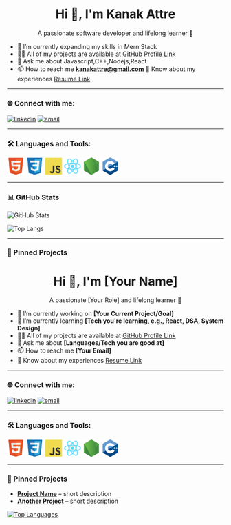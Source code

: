 <h1 align="center">Hi 👋, I'm Kanak Attre</h1>
<p align="center">A passionate software developer and lifelong learner 🚀</p>


- 🌱 I’m currently expanding my skills in Mern Stack
- 👨‍💻 All of my projects are available at [GitHub Profile Link](https://github.com/kanak1109)
- 💬 Ask me about Javascript,C++,Nodejs,React
- 📫 How to reach me **kanakattre@gmail.com**
   📄 Know about my experiences [Resume Link](https://drive.google.com/...)

---

### 🌐 Connect with me:

<p align="left">
<a href="https://linkedin.com/in/yourprofile" target="blank"><img align="center" src="https://cdn.jsdelivr.net/npm/simple-icons@v3/icons/linkedin.svg" alt="linkedin" height="30" width="40" /></a>
<a href="mailto:your.email@example.com"><img align="center" src="https://cdn.jsdelivr.net/npm/simple-icons@v3/icons/gmail.svg" alt="email" height="30" width="40" /></a>
<!-- Add other links like Twitter, Dev.to, Portfolio -->
</p>

---

### 🛠️ Languages and Tools:

<p align="left"> 
  <img src="https://raw.githubusercontent.com/devicons/devicon/master/icons/html5/html5-original.svg" alt="html5" width="40" height="40"/> 
  <img src="https://raw.githubusercontent.com/devicons/devicon/master/icons/css3/css3-original.svg" alt="css3" width="40" height="40"/> 
  <img src="https://raw.githubusercontent.com/devicons/devicon/master/icons/javascript/javascript-original.svg" alt="javascript" width="40" height="40"/>
  <img src="https://raw.githubusercontent.com/devicons/devicon/master/icons/react/react-original.svg" alt="react" width="40" height="40"/>
  <img src="https://raw.githubusercontent.com/devicons/devicon/master/icons/nodejs/nodejs-original.svg" alt="nodejs" width="40" height="40"/>
  <img src="https://raw.githubusercontent.com/devicons/devicon/master/icons/cplusplus/cplusplus-original.svg" alt="cpp" width="40" height="40"/>
  <!-- Add or remove icons based on your skills -->
</p>

---

### 📊 GitHub Stats

![GitHub Stats](https://github-readme-stats.vercel.app/api?username=yourusername&show_icons=true&locale=en)

![Top Langs](https://github-readme-stats.vercel.app/api/top-langs/?username=yourusername&layout=compact)

---

### 📌 Pinned Projects

<h1 align="center">Hi 👋, I'm [Your Name]</h1>
<p align="center">A passionate [Your Role] and lifelong learner 🚀</p>

- 🔭 I’m currently working on **[Your Current Project/Goal]**
- 🌱 I’m currently learning **[Tech you're learning, e.g., React, DSA, System Design]**
- 👨‍💻 All of my projects are available at [GitHub Profile Link](https://github.com/yourusername)
- 💬 Ask me about **[Languages/Tech you are good at]**
- 📫 How to reach me **[Your Email]**
- 📄 Know about my experiences [Resume Link](https://drive.google.com/...)

---

### 🌐 Connect with me:

<p align="left">
<a href="https://linkedin.com/in/yourprofile" target="blank"><img align="center" src="https://cdn.jsdelivr.net/npm/simple-icons@v3/icons/linkedin.svg" alt="linkedin" height="30" width="40" /></a>
<a href="mailto:your.email@example.com"><img align="center" src="https://cdn.jsdelivr.net/npm/simple-icons@v3/icons/gmail.svg" alt="email" height="30" width="40" /></a>
<!-- Add other links like Twitter, Dev.to, Portfolio -->
</p>

---

### 🛠️ Languages and Tools:

<p align="left"> 
  <img src="https://raw.githubusercontent.com/devicons/devicon/master/icons/html5/html5-original.svg" alt="html5" width="40" height="40"/> 
  <img src="https://raw.githubusercontent.com/devicons/devicon/master/icons/css3/css3-original.svg" alt="css3" width="40" height="40"/> 
  <img src="https://raw.githubusercontent.com/devicons/devicon/master/icons/javascript/javascript-original.svg" alt="javascript" width="40" height="40"/>
  <img src="https://raw.githubusercontent.com/devicons/devicon/master/icons/react/react-original.svg" alt="react" width="40" height="40"/>
  <img src="https://raw.githubusercontent.com/devicons/devicon/master/icons/nodejs/nodejs-original.svg" alt="nodejs" width="40" height="40"/>
  <img src="https://raw.githubusercontent.com/devicons/devicon/master/icons/cplusplus/cplusplus-original.svg" alt="cpp" width="40" height="40"/>
  <!-- Add or remove icons based on your skills -->
</p>


---

### 📌 Pinned Projects

<!-- These are automatically shown if pinned on GitHub. But for manual listing, you can add: -->

- [**Project Name**](https://github.com/yourusername/projectname) – short description  
- [**Another Project**](https://github.com/yourusername/anotherproject) – short description  


<a href="https://github.com/kanak1109" align="left"><img src="https://github-readme-stats.vercel.app/api/top-langs/?username=kanak1109&langs_count=10&title_color=0891b2&text_color=ffffff&icon_color=0891b2&bg_color=1c1917&hide_border=true&locale=en&custom_title=Top%20%Languages" alt="Top Languages" /></a>
